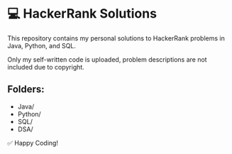 # 💻 HackerRank Solutions

This repository contains my personal solutions to HackerRank problems in Java, Python, and SQL.

Only my self-written code is uploaded, problem descriptions are not included due to copyright.

## Folders:
- Java/
- Python/
- SQL/
- DSA/

✅ Happy Coding!
